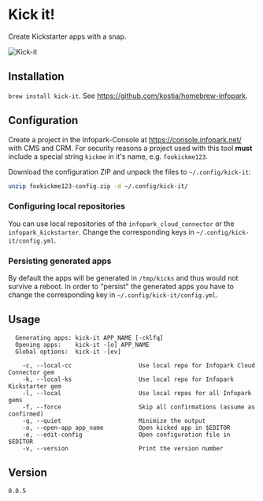 # Kick it!

Create Kickstarter apps with a snap.

![Kick-it](https://raw.github.com/kostia/kick-it/master/kick-it.png)

## Installation

`brew install kick-it`. See https://github.com/kostia/homebrew-infopark.

## Configuration

Create a project in the Infopark-Console at https://console.infopark.net/ with CMS and CRM.
For security reasons a project used with this tool __must__ include a special string `kickme`
in it's name, e.g. `fookickme123`.

Download the configuration ZIP and unpack the files to `~/.config/kick-it`:

```bash
unzip fookickme123-config.zip -d ~/.config/kick-it/
```

### Configuring local repositories

You can use local repositories of the `infopark_cloud_connector` or the `infopark_kickstarter`.
Change the corresponding keys in `~/.config/kick-it/config.yml`.

### Persisting generated apps

By default the apps will be generated in `/tmp/kicks` and thus would not survive a reboot.
In order to "persist" the generated apps you have to change the
corresponding key in `~/.config/kick-it/config.yml`.

## Usage

```
  Generating apps: kick-it APP_NAME [-cklfq]
  Opening apps:    kick-it -[o] APP_NAME
  Global options:  kick-it -[ev]

    -c, --local-cc                   Use local repo for Infopark Cloud Connector gem
    -k, --local-ks                   Use local repo for Infopark Kickstarter gem
    -l, --local                      Use local repos for all Infopark gems
    -f, --force                      Skip all confirmations (assume as confirmed)
    -q, --quiet                      Minimize the output
    -o, --open-app app_name          Open kicked app in $EDITOR
    -e, --edit-config                Open configuration file in $EDITOR
    -v, --version                    Print the version number
```

## Version

`0.0.5`
